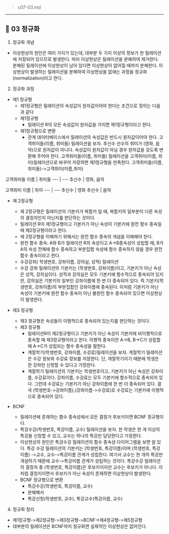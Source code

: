 > c07-03.md
---

## 📄 03 정규화
1. 정규화 개념
- 이상현상의 원인은 여러 가지가 있는데, 대부분 두 가지 이상의 정보가 한 릴레이션에 저장되어 있으므로 발생한다. 따라 이상현상은 릴레이션을 분해하여 제거한다. 분해된 릴레이션에 이상현상이 남아 있다면 이상현상이 없어질 때까지 분해한다. 이상현상이 발생하는 릴레이션을 분해하여 이상현상을 없애는 과정을 정규화(normalization)라고 한다.

2. 정규화 과정
- 제1 정규형
    - 제1정규형은 릴레이션의 속성값이 원자겂이어야 한다는 조건으로 정의는 다음과 같다
    - 제1정규형
        - 릴레이션 R의 모든 속성값이 원자값을 가지면 제1정규형이라고 한다.
    - 제1정규형으로 변환
        - 관계 데이터베이스에서 릴레이션의 속성값은 반드시 원자값이어야 한다. 고객취미들(이름, 취미들) 릴레이션을 보자. 추신수 선수의 취미가 (영화, 음악)으로 원자값이 아니다. 속성값이 원자값이 아닐 경우 원자값을 갖도록 변환해 주어야 한다. 고객취미들(이름, 취미들) 릴레이션을 고객취미(이름, 취미)릴레이션으로 바꾸어 저장하면 제1정규형을 만족한다.
        고객취미들(이름, 취미들)->고객취미(이름,취미)

고객취미들
이름 | 취미들
--- | ---
추신수 | 영화, 음악

고객취미
이름 | 취미
--- | ---
추신수 | 영화
추신수 | 음악

- 제 2정규형
    - 제 2정규형은 릴레이션의 기본키가 복합키 일 때, 복합키의 일부분이 다른 속성의 결정자인지 아닌지를 판단하는 것이다.
    - 릴레이션 R이 제1정규형이고 기본키가 아닌 속성이 기본키에 완전 함수 종속일 때 제2정규형이라고 한다.
    - 제 2정규형을 이해하기 위해서는 완전 함수 종속의 개념을 이해해야 한다.
    - 완전 함수 종속: A와 B가 릴레이션 R의 속성이고 A->B종속성이 성립할 때, B가 A의 속성 전체에 함수 종속하고 부분집합 속성에 함수 종속하지 않을 경우 완전 함수 종속이라고 한다.
    - 수강강좌( 학생번호, 강좌이름, 강의실, 성적) 릴레이션
    - 수강 강좌 릴레이션의 기본키는 (학생번호, 강좌이름)이고, 기본키가 아닌 속성은 성적, 강의실이다. 성적과 강의실은 모두 기본키에 함수적으로 종속되어 있지만, 강의실은 기본키의 일부인 강좌이름에 한 번 더 종속되어 있다. 즉 기본키(학생번호, 강좌이름)의 부분집합인 강좌이름에 종속된다. 이처럼 기본키가 아닌 속성이 기본키에 완전 함수 종속이 아닌 불완전 함수 종속되어 있으면 이상현상이 발생한다.

- 제3 정규형
    - 제3 정규형은 속성들이 이행적으로 종속되어 있는지를 판단하는 것이다.
    - 제3 정규형
        - 릴레이션R이 제2정규형이고 기본키가 아닌 속성이 기본키에 비이행적으로 종속할 때 제3정규형이라고 한다. 이행적 종속이란 A->B, B->C가 성립할 때 A->C가 성립되는 함수 종속성을 말한다.
        - 계절학기(학생번호, 강좌이름, 수강료)릴레이션을 보자. 계절학기 릴레이션은 수강 정보와 수강료 정보를 저장한다. 단, 계절학기이기 때문에 학생은 한 강좌만 신청할 수 있다고 가정한다.
        - 계절학기 릴레이션의 기본키는 학생번호이고, 기본키가 아닌 속성은 강좌이름, 수강료이다. 강좌이름, 수강료는 모두 기본키에 함수적으로 종속되어 있다. 그런데 수강료는 기본키가 아닌 강좌이름에 한 번 더 종속되어 있다. 결국 (학생번호->강좌이름),(강좌이름->수강료)로 수강료는 기본키에 이행적으로 종속되어 있다.
- BCNF
    - 릴레이션에 존재하는 함수 종속성에서 모든 결정가 후보키이면 BCNF 정규형이다.
    - 특강수강(학생번호, 특강이름, 교수) 릴레이션을 보자. 한 학생은 한 개 이상의 특강을 신청할 수 있고, 교수는 하나의 특강만 담당한다고 가정한다.
    - 이상현상의 원인은 특강수강 릴레이션의 함수 종속성 다이어그램을 보면 알 있다. 특강 수강 릴레이션의 기본키는 (학생번호, 특강이름)이며 (학생번호, 특강이름) ->교수, 교수->특강이름 관계가 성립한다. 여기서 교수는 한 개의 특강만 개설하기 때문에 교수->특강이름 관계가 성립하는 것이다. 특강수강 릴레이션의 결정자 중 (학생번호, 특강이름)은 후보키이지만 교수는 후보키가 아니다. 이처럼 결정지이면서 후보키가 아닌 속성이 존재하면 이상현상이 발생한다.
    - BCNF 정규형으로 변환
        - 특강수강(학생번호, 특강이름, 교수)
        - 분해해서
        - 특강신청(학생번호, 교수), 특강교수(특강이름, 교수)
4. 정규화 정리
- 제1정규형->제2정규형->제3정규형->BCNF->제4정규형->제5정규형
- 대부분의 릴레이션은 BCNF까지 정규화면 실제적인 이상현상은 없어진다.
